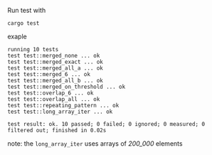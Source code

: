 Run test with

```
cargo test
```

exaple

```
running 10 tests
test test::merged_none ... ok
test test::merged_exact ... ok
test test::merged_all_a ... ok
test test::merged_6 ... ok
test test::merged_all_b ... ok
test test::merged_on_threshold ... ok
test test::overlap_6 ... ok
test test::overlap_all ... ok
test test::repeating_pattern ... ok
test test::long_array_iter ... ok

test result: ok. 10 passed; 0 failed; 0 ignored; 0 measured; 0 filtered out; finished in 0.02s
```

note: the `long_array_iter` uses arrays of _200_000_ elements
